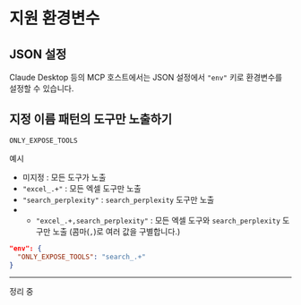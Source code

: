 # 지원 환경변수

## JSON 설정

Claude Desktop 등의 MCP 호스트에서는 JSON 설정에서 `"env"` 키로 환경변수를 설정할 수 있습니다.

## 지정 이름 패턴의 도구만 노출하기

`ONLY_EXPOSE_TOOLS`

예시

+ 미지정 : 모든 도구가 노출
+ `"excel_.+"` : 모든 엑셀 도구만 노출
+ `"search_perplexity"` : `search_perplexity` 도구만 노출
+ + `"excel_.+,search_perplexity"` : 모든 엑셀 도구와 `search_perplexity` 도구만 노출 (콤마(`,`)로 여러 값을 구별합니다.)

``` json
"env": {
  "ONLY_EXPOSE_TOOLS": "search_.+"
}
```

---

정리 중
